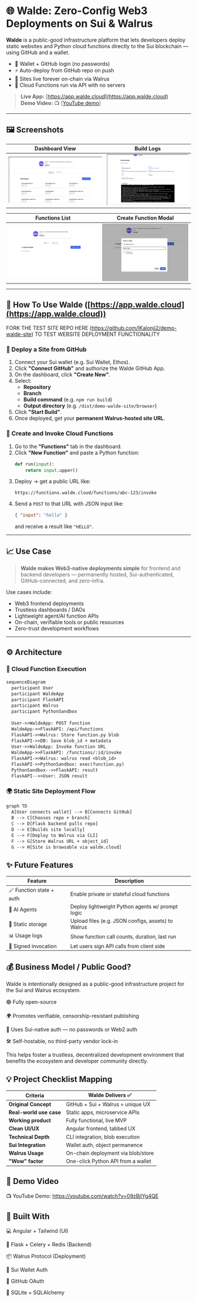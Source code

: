 # 🌐 Walde: Zero-Config Web3 Deployments on Sui & Walrus

**Walde** is a public-good infrastructure platform that lets developers deploy static websites and Python cloud functions directly to the Sui blockchain — using GitHub and a wallet.

- 🔐 Wallet + GitHub login (no passwords)
- ⚡ Auto-deploy from GitHub repo on push
- 🧱 Sites live forever on-chain via Walrus
- 🧠 Cloud Functions run via API with no servers

> **Live App:** [https://app.walde.cloud](https://app.walde.cloud)  
> **Demo Video:** 📺 [[YouTube demo](https://youtu.be/09zBjlYg4QE)]

---

## 🖼 Screenshots

| Dashboard View | Build Logs |
|----------------|------------|
| ![screenshot1](./screenshots/1.png) | ![screenshot2](./screenshots/2.png) |

| Functions List | Create Function Modal |
|----------------|------------------------|
| ![screenshot3](./screenshots/3.png) | ![screenshot4](./screenshots/4.png) |

---

## 🔧 How To Use Walde ([https://app.walde.cloud](https://app.walde.cloud))

FORK THE TEST SITE REPO HERE (https://github.com/IKalonji2/demo-walde-site) TO TEST WEBSITE DEPLOYMENT FUNCTIONALITY

### 🚀 Deploy a Site from GitHub

1. Connect your Sui wallet (e.g. Sui Wallet, Ethos).
2. Click **"Connect GitHub"** and authorize the Walde GitHub App.
3. On the dashboard, click **"Create New"**.
4. Select:
   - **Repository**
   - **Branch**
   - **Build command** (e.g. `npm run build`)
   - **Output directory** (e.g. `/dist/demo-walde-site/browser`)
5. Click **"Start Build"**.
6. Once deployed, get your **permanent Walrus-hosted site URL**.

### 🧠 Create and Invoke Cloud Functions

1. Go to the **"Functions"** tab in the dashboard.
2. Click **"New Function"** and paste a Python function:
    ```python
    def run(input):
        return input.upper()
    ```
3. Deploy → get a public URL like:
    ```
    https://functions.walde.cloud/functions/abc-123/invoke
    ```
4. Send a `POST` to that URL with JSON input like:
    ```json
    { "input": "hello" }
    ```
   and receive a result like `"HELLO"`.

---

## 📈 Use Case

> **Walde makes Web3-native deployments simple** for frontend and backend developers — permanently hosted, Sui-authenticated, GitHub-connected, and zero-infra.

Use cases include:

- Web3 frontend deployments
- Trustless dashboards / DAOs
- Lightweight agent/AI function APIs
- On-chain, verifiable tools or public resources
- Zero-trust development workflows

---

## ⚙️ Architecture

### 🧠 Cloud Function Execution

```mermaid
sequenceDiagram
  participant User
  participant WaldeApp
  participant FlaskAPI
  participant Walrus
  participant PythonSandbox

  User->>WaldeApp: POST function
  WaldeApp->>FlaskAPI: /api/functions
  FlaskAPI->>Walrus: Store function.py blob
  FlaskAPI->>DB: Save blob_id + metadata
  User->>WaldeApp: Invoke function URL
  WaldeApp->>FlaskAPI: /functions/:id/invoke
  FlaskAPI->>Walrus: walrus read <blob_id>
  FlaskAPI->>PythonSandbox: exec(function.py)
  PythonSandbox-->>FlaskAPI: result
  FlaskAPI-->>User: JSON result
```

### 🌍 Static Site Deployment Flow

```mermaid
graph TD
  A[User connects wallet] --> B[Connects GitHub]
  B --> C[Chooses repo + branch]
  C --> D[Flask backend pulls repo]
  D --> E[Builds site locally]
  E --> F[Deploy to Walrus via CLI]
  F --> G[Store Walrus URL + object_id]
  G --> H[Site is browsable via walde.cloud]
```

## ✨ Future Features
| Feature                  | Description                                        |
| ------------------------ | -------------------------------------------------- |
| 🪄 Function state + auth | Enable private or stateful cloud functions         |
| 🧠 AI Agents             | Deploy lightweight Python agents w/ prompt logic   |
| 💽 Static storage        | Upload files (e.g. JSON configs, assets) to Walrus |
| 📊 Usage logs            | Show function call counts, duration, last run      |
| 🔐 Signed invocation     | Let users sign API calls from client side          |

## 💰 Business Model / Public Good?
Walde is intentionally designed as a public-good infrastructure project for the Sui and Walrus ecosystem.

🟢 Fully open-source

🌍 Promotes verifiable, censorship-resistant publishing

🔐 Uses Sui-native auth — no passwords or Web2 auth

🛠 Self-hostable, no third-party vendor lock-in

This helps foster a trustless, decentralized development environment that benefits the ecosystem and developer community directly.

## 💡 Project Checklist Mapping
| Criteria                | Walde Delivers ✅                   |
| ----------------------- | ---------------------------------- |
| **Original Concept**    | GitHub + Sui + Walrus = unique UX  |
| **Real-world use case** | Static apps, microservice APIs     |
| **Working product**     | Fully functional, live MVP         |
| **Clean UI/UX**         | Angular frontend, tabbed UX        |
| **Technical Depth**     | CLI integration, blob execution    |
| **Sui Integration**     | Wallet auth, object permanence     |
| **Walrus Usage**        | On-chain deployment via blob/store |
| **"Wow" factor**        | One-click Python API from a wallet |

## 🎥 Demo Video
📺 YouTube Demo:
https://youtube.com/watch?v=09zBjlYg4QE

## 🤝 Built With
💻 Angular + Tailwind (UI)

🐍 Flask + Celery + Redis (Backend)

📦 Walrus Protocol (Deployment)

🔗 Sui Wallet Auth

🐙 GitHub OAuth

🧪 SQLite + SQLAlchemy